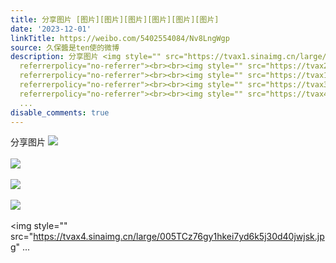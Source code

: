 ```yaml
---
title: 分享图片 [图片][图片][图片][图片][图片][图片]
date: '2023-12-01'
linkTitle: https://weibo.com/5402554084/Nv8LngWgp
source: 久保醬是ten使的微博
description: 分享图片 <img style="" src="https://tvax1.sinaimg.cn/large/005TCz76gy1hkei7wcobyj30d40jwab5.jpg"
  referrerpolicy="no-referrer"><br><br><img style="" src="https://tvax2.sinaimg.cn/large/005TCz76gy1hkei7wra22j30d40jw0ts.jpg"
  referrerpolicy="no-referrer"><br><br><img style="" src="https://tvax1.sinaimg.cn/large/005TCz76gy1hkei7x4ydgj30gc0jwmyk.jpg"
  referrerpolicy="no-referrer"><br><br><img style="" src="https://tvax3.sinaimg.cn/large/005TCz76gy1hkei7y0upnj30d40jwmy3.jpg"
  referrerpolicy="no-referrer"><br><br><img style="" src="https://tvax4.sinaimg.cn/large/005TCz76gy1hkei7yd6k5j30d40jwjsk.jpg"
  ...
disable_comments: true
---
```

分享图片 <img style="" src="https://tvax1.sinaimg.cn/large/005TCz76gy1hkei7wcobyj30d40jwab5.jpg" referrerpolicy="no-referrer"><br><br><img style="" src="https://tvax2.sinaimg.cn/large/005TCz76gy1hkei7wra22j30d40jw0ts.jpg" referrerpolicy="no-referrer"><br><br><img style="" src="https://tvax1.sinaimg.cn/large/005TCz76gy1hkei7x4ydgj30gc0jwmyk.jpg" referrerpolicy="no-referrer"><br><br><img style="" src="https://tvax3.sinaimg.cn/large/005TCz76gy1hkei7y0upnj30d40jwmy3.jpg" referrerpolicy="no-referrer"><br><br><img style="" src="https://tvax4.sinaimg.cn/large/005TCz76gy1hkei7yd6k5j30d40jwjsk.jpg" ...